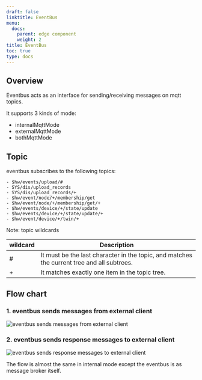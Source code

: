 ```yaml
---
draft: false
linktitle: EventBus
menu:
  docs:
    parent: edge component
    weight: 2
title: EventBus
toc: true
type: docs
---
```

## Overview
Eventbus acts as an interface for sending/receiving messages on mqtt topics.

It supports 3 kinds of mode:
- internalMqttMode
- externalMqttMode
- bothMqttMode
## Topic
eventbus subscribes to the following topics:
```
- $hw/events/upload/#
- SYS/dis/upload_records
- SYS/dis/upload_records/+
- $hw/event/node/+/membership/get
- $hw/event/node/+/membership/get/+
- $hw/events/device/+/state/update
- $hw/events/device/+/state/update/+
- $hw/event/device/+/twin/+
```
Note: topic wildcards

| wildcard  |  Description |
|---|---|
| #  |  It must be the last character in the topic, and matches the current tree and all subtrees. |
| +  |  It matches exactly one item in the topic tree. |


## Flow chart
### **1. eventbus sends messages from external client**
![eventbus sends messages from external client](/img/eventbus/eventbus-handleMsgFromClient.jpg)

### **2. eventbus sends response messages to external client**

![eventbus sends response messages to external client](/img/eventbus/eventbus-handleResMsgToClient.jpg)

The flow is almost the same in internal mode except the eventbus is as message broker itself.
